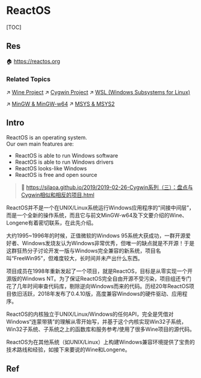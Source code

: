 # ReactOS

[TOC]



## Res
🏠 https://reactos.org


### Related Topics
↗ [Wine Project](../../../../../../🧬%20Computer%20System/🚀%20Virtualization%20Theory/Library%20Level%20Virtualization/🍷%20Wine%20Project/Wine%20Project.md)
↗ [Cygwin Project](../../../📟%20System%20Level%20Programming/😴%20Operating%20System%20Components%20&%20Runtime%20Libraries/Cygwin%20Project/Cygwin%20Project.md)
↗ [WSL (Windows Subsystems for Linux)](../../../../../../🧬%20Computer%20System/🚀%20Virtualization%20Theory/Library%20Level%20Virtualization/WSL%20(Windows%20Subsystem%20for%20Linux)/WSL%20(Windows%20Subsystems%20for%20Linux).md)

↗ [MinGW & MinGW-w64](../../../../👩‍💻%20Programming%20Methodology%20and%20Languages/🛠️%20Programming%20Tools%20Chain/🚠%20Application%20Runtimes%20&%20SDKs/C-like%20Runtimes/C-like%20Compilers%20Suites/MinGW%20&%20MinGW-w64.md)
↗ [MSYS & MSYS2](../../../🐚%20Shell%20&%20Terminals%20(Console)/🦞%20Shell%20&%20Script%20Programming/MSYS%20&%20MSYS2.md)



## Intro
ReactOS is an operating system.  
Our own main features are:
- ReactOS is able to run Windows software
- ReactOS is able to run Windows drivers
- ReactOS looks-like Windows
- ReactOS is free and open source

> 🔗 https://silaoa.github.io/2019/2019-02-26-Cygwin系列（三）：盘点与Cygwin相似和相反的项目.html

ReactOS并不是一个在UNIX/Linux系统运行Windows应用程序的“间接中间层”，而是一个全新的操作系统，而且它与前文MinGW-w64及下文要介绍的Wine、Longene有着密切联系，在此先介绍。

大约1995~1996年的时候，正值微软的Windows 95系统大获成功，一群开源爱好者、Windows发烧友认为Windows非常优秀，但唯一的缺点就是不开源！于是这群狂热分子讨论开发一版与Windows完全兼容的新系统，项目名叫“FreeWin95”，但难度较大，长时间并未产出什么东西。

项目成员在1998年重新发起了一个项目，就是ReactOS，目标是从零实现一个开源版的Windows NT。为了保证ReactOS完全自由开源不受污染，项目组还专门花了几年时间审查代码库，剔除逆向Windows而来的代码。历经20年ReactOS项目依旧活跃，2018年发布了0.4.10版，高度兼容Windows的硬件驱动、应用程序。

ReactOS的内核独立于UNIX/Linux/Windows的任何API，完全是凭借对Windows“连蒙带猜”的理解从零开始写，并基于这个内核实现Win32子系统，Win32子系统、子系统之上的函数库和服务参考/使用了很多Wine项目的源代码。

ReactOS为在其他系统（如UNIX/Linux）上构建Windows兼容环境提供了宝贵的技术路线和经验，如接下来要说的Wine和Longene。



## Ref

